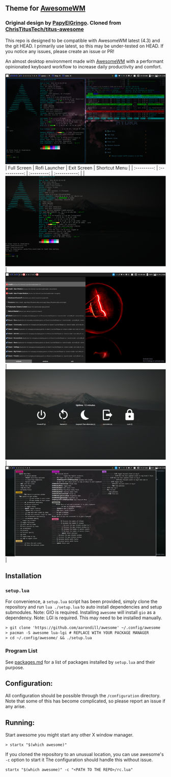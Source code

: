 ## Theme for [AwesomeWM](https://awesomewm.org/)

### Original design by [PapyElGringo](https://github.com/PapyElGringo). Cloned from [ChrisTitusTech/titus-awesome](https://github.com/ChrisTitusTech/titus-awesome)

This repo is designed to be compatible with AwesomeWM latest (4.3) and the git HEAD.
I primarily use latest, so this may be under-tested on HEAD.
If you notice any issues, please create an issue or PR!

An almost desktop environment made with [AwesomeWM](https://awesomewm.org/) with a performant opinionated keyboard workflow to increase daily productivity and comfort.

![](./theme/images/demo.png)
| Full Screen | Rofi Launcher | Exit Screen | Shortcut Menu |
| :---------: | :-----------: | :---------: | :-----------: |
| ![](./theme/images/fullscreen.png) | ![](./theme/images/rofi.png) | ![](./theme/images/exit-screen.png) | ![](./theme/images/shortcut-menu.png) |

## Installation

### `setup.lua`

For convenience, a `setup.lua` script has been provided, simply clone the repository and run `lua ./setup.lua` to auto install dependencies and setup submodules.
Note: GIO is required. Installing `awesome` will install `gio` as a dependency.
Note: LGI is required. This may need to be installed manually.

```shell
> git clone 'https://github.com/aarondill/awesome' ~/.config/awesome
> pacman -S awesome lua-lgi # REPLACE WITH YOUR PACKAGE MANAGER
> cd ~/.config/awesome/ && ./setup.lua
```

### Program List

See [packages.md](./docs/packages.md) for a list of packages installed by `setup.lua` and their purpose.

## Configuration:

All configuration should be possible through the `/configuration` directory.
Note that some of this has become complicated, so please report an issue if any arise.

## Running:

Start awesome you might start any other X window manager.

```shell
> startx "$(which awesome)"
```

If you cloned the repository to an unusual location, you can use awesome's `-c` option to start it
The configuration should handle this without issue.

```shell
startx "$(which awesome)" -c "<PATH TO THE REPO>/rc.lua"
```
